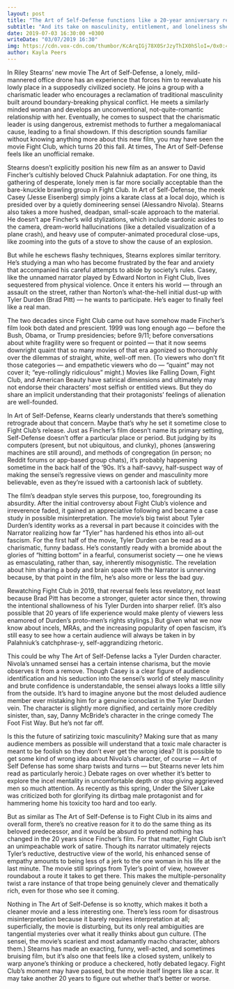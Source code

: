 ```yaml
---
layout: post
title: "The Art of Self-Defense functions like a 20-year anniversary remake of Fight Club"
subtitle: "And its take on masculinity, entitlement, and loneliness sheds light on how Fight Club works"
date: 2019-07-03 16:30:00 +0300
writeDate: "03/07/2019 16:30"
img: https://cdn.vox-cdn.com/thumbor/KcArqIGj78X0SrJzyThIX0hSloI=/0x0:4096x2160/920x613/filters:focal(1809x718:2463x1372):format(webp)/cdn.vox-cdn.com/uploads/chorus_image/image/64700972/AOSC_1.17.1.0.jpg
author: Kayla Peers
---
```


In Riley Stearns’ new movie The Art of Self-Defense, a lonely, mild-mannered office drone has an experience that forces him to reevaluate his lowly place in a supposedly civilized society. He joins a group with a charismatic leader who encourages a reclamation of traditional masculinity built around boundary-breaking physical conflict. He meets a similarly minded woman and develops an unconventional, not-quite-romantic relationship with her. Eventually, he comes to suspect that the charismatic leader is using dangerous, extremist methods to further a megalomaniacal cause, leading to a final showdown. If this description sounds familiar without knowing anything more about this new film, you may have seen the movie Fight Club, which turns 20 this fall. At times, The Art of Self-Defense feels like an unofficial remake.

Stearns doesn’t explicitly position his new film as an answer to David Fincher’s cultishly beloved Chuck Palahniuk adaptation. For one thing, its gathering of desperate, lonely men is far more socially acceptable than the bare-knuckle brawling group in Fight Club. In Art of Self-Defense, the meek Casey (Jesse Eisenberg) simply joins a karate class at a local dojo, which is presided over by a quietly domineering sensei (Alessandro Nivola). Stearns also takes a more hushed, deadpan, small-scale approach to the material. He doesn’t ape Fincher’s wild stylizations, which include sardonic asides to the camera, dream-world hallucinations (like a detailed visualization of a plane crash), and heavy use of computer-animated procedural close-ups, like zooming into the guts of a stove to show the cause of an explosion.


But while he eschews flashy techniques, Stearns explores similar territory. He’s studying a man who has become frustrated by the fear and anxiety that accompanied his careful attempts to abide by society’s rules. Casey, like the unnamed narrator played by Edward Norton in Fight Club, lives sequestered from physical violence. Once it enters his world — through an assault on the street, rather than Norton’s what-the-hell initial dust-up with Tyler Durden (Brad Pitt) — he wants to participate. He’s eager to finally feel like a real man.

The two decades since Fight Club came out have somehow made Fincher’s film look both dated and prescient. 1999 was long enough ago — before the Bush, Obama, or Trump presidencies; before 9/11; before conversations about white fragility were so frequent or pointed — that it now seems downright quaint that so many movies of that era agonized so thoroughly over the dilemmas of straight, white, well-off men. (To viewers who don’t fit those categories — and empathetic viewers who do — “quaint” may not cover it; “eye-rollingly ridiculous” might.) Movies like Falling Down, Fight Club, and American Beauty have satirical dimensions and ultimately may not endorse their characters’ most selfish or entitled views. But they do share an implicit understanding that their protagonists’ feelings of alienation are well-founded.

In Art of Self-Defense, Kearns clearly understands that there’s something retrograde about that concern. Maybe that’s why he set it sometime close to Fight Club’s release. Just as Fincher’s film doesn’t name its primary setting, Self-Defense doesn’t offer a particular place or period. But judging by its computers (present, but not ubiquitous, and clunky), phones (answering machines are still around), and methods of congregation (in person; no Reddit forums or app-based group chats), it’s probably happening sometime in the back half of the ’90s. It’s a half-savvy, half-suspect way of making the sensei’s regressive views on gender and masculinity more believable, even as they’re issued with a cartoonish lack of subtlety.

The film’s deadpan style serves this purpose, too, foregrounding its absurdity. After the initial controversy about Fight Club’s violence and irreverence faded, it gained an appreciative following and became a case study in possible misinterpretation. The movie’s big twist about Tyler Durden’s identity works as a reversal in part because it coincides with the Narrator realizing how far “Tyler” has hardened his ethos into all-out fascism. For the first half of the movie, Tyler Durden can be read as a charismatic, funny badass. He’s constantly ready with a bromide about the glories of “hitting bottom” in a fearful, consumerist society — one he views as emasculating, rather than, say, inherently misogynistic. The revelation about him sharing a body and brain space with the Narrator is unnerving because, by that point in the film, he’s also more or less the bad guy.

Rewatching Fight Club in 2019, that reversal feels less revelatory, not least because Brad Pitt has become a stronger, quieter actor since then, throwing the intentional shallowness of his Tyler Durden into sharper relief. (It’s also possible that 20 years of life experience would make plenty of viewers less enamored of Durden’s proto-men’s rights stylings.) But given what we now know about incels, MRAs, and the increasing popularity of open fascism, it’s still easy to see how a certain audience will always be taken in by Palahniuk’s catchphrase-y, self-aggrandizing rhetoric.

This could be why The Art of Self-Defense lacks a Tyler Durden character. Nivola’s unnamed sensei has a certain intense charisma, but the movie observes it from a remove. Though Casey is a clear figure of audience identification and his seduction into the sensei’s world of steely masculinity and brute confidence is understandable, the sensei always looks a little silly from the outside. It’s hard to imagine anyone but the most deluded audience member ever mistaking him for a genuine iconoclast in the Tyler Durden vein. The character is slightly more dignified, and certainly more credibly sinister, than, say, Danny McBride’s character in the cringe comedy The Foot Fist Way. But he’s not far off.

Is this the future of satirizing toxic masculinity? Making sure that as many audience members as possible will understand that a toxic male character is meant to be foolish so they don’t ever get the wrong idea? (It is possible to get some kind of wrong idea about Nivola’s character, of course — Art of Self Defense has some sharp twists and turns — but Stearns never lets him read as particularly heroic.) Debate rages on over whether it’s better to explore the incel mentality in uncomfortable depth or stop giving aggrieved men so much attention. As recently as this spring, Under the Silver Lake was criticized both for glorifying its dirtbag male protagonist and for hammering home his toxicity too hard and too early.

But as similar as The Art of Self-Defense is to Fight Club in its aims and overall form, there’s no creative reason for it to do the same thing as its beloved predecessor, and it would be absurd to pretend nothing has changed in the 20 years since Fincher’s film. For that matter, Fight Club isn’t an unimpeachable work of satire. Though its narrator ultimately rejects Tyler’s reductive, destructive view of the world, his enhanced sense of empathy amounts to being less of a jerk to the one woman in his life at the last minute. The movie still springs from Tyler’s point of view, however roundabout a route it takes to get there. This makes the multiple-personality twist a rare instance of that trope being genuinely clever and thematically rich, even for those who see it coming.

Nothing in The Art of Self-Defense is so knotty, which makes it both a cleaner movie and a less interesting one. There’s less room for disastrous misinterpretation because it barely requires interpretation at all; superficially, the movie is disturbing, but its only real ambiguities are tangential mysteries over what it really thinks about gun culture. (The sensei, the movie’s scariest and most adamantly macho character, abhors them.) Stearns has made an exacting, funny, well-acted, and sometimes bruising film, but it’s also one that feels like a closed system, unlikely to warp anyone’s thinking or produce a checkered, hotly debated legacy. Fight Club’s moment may have passed, but the movie itself lingers like a scar. It may take another 20 years to figure out whether that’s better or worse.